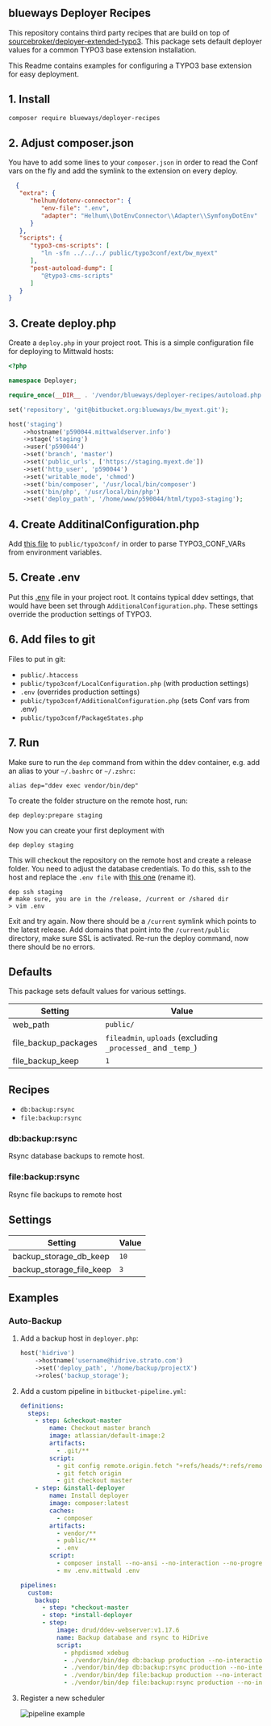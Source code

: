 ## blueways Deployer Recipes

This repository contains third party recipes that are build on top of [sourcebroker/deployer-extended-typo3](https://github.com/sourcebroker/deployer-extended-typo3). This package sets default deployer values for a common TYPO3 base extension installation.

This Readme contains examples for configuring a TYPO3 base extension for easy deployment.

## 1. Install

~~~sh
composer require blueways/deployer-recipes
~~~

## 2. Adjust composer.json

You have to add some lines to your ```composer.json``` in order to read the Conf vars on the fly and add the symlink to the extension on every deploy.

```json
  {
   "extra": {
      "helhum/dotenv-connector": {
         "env-file": ".env",
         "adapter": "Helhum\\DotEnvConnector\\Adapter\\SymfonyDotEnv"
      }
   },
   "scripts": {
      "typo3-cms-scripts": [
         "ln -sfn ../../../ public/typo3conf/ext/bw_myext"
      ],
      "post-autoload-dump": [
         "@typo3-cms-scripts"
      ]
   }
}
```

## 3. Create deploy.php

Create a ```deploy.php``` in your project root. This is a simple configuration file for deploying to Mittwald hosts:

```php
<?php

namespace Deployer;

require_once(__DIR__ . '/vendor/blueways/deployer-recipes/autoload.php');

set('repository', 'git@bitbucket.org:blueways/bw_myext.git');

host('staging')
    ->hostname('p590044.mittwaldserver.info')
    ->stage('staging')
    ->user('p590044')
    ->set('branch', 'master')
    ->set('public_urls', ['https://staging.myext.de'])
    ->set('http_user', 'p590044')
    ->set('writable_mode', 'chmod')
    ->set('bin/composer', '/usr/local/bin/composer')
    ->set('bin/php', '/usr/local/bin/php')
    ->set('deploy_path', '/home/www/p590044/html/typo3-staging');
```

## 4. Create AdditinalConfiguration.php

Add [this file](Documentation/AdditionalConfiguration.php) to `public/typo3conf/` in order to parse TYPO3_CONF_VARs from environment variables.

## 5. Create .env

Put this [.env](Documentation/.env) file in your project root. It contains typical ddev settings, that would have been set through `AdditionalConfiguration.php`. These settings override the production settings of TYPO3.

## 6. Add files to git

Files to put in git:

* ```public/.htaccess```
* ```public/typo3conf/LocalConfiguration.php``` (with production settings)
* ```.env``` (overrides production settings)
* ```public/typo3conf/AdditionalConfiguration.php``` (sets Conf vars from .env)
* ```public/typo3conf/PackageStates.php```

## 7. Run

Make sure to run the ```dep``` command from within the ddev container, e.g. add an alias to your ```~/.bashrc``` or ```~/.zshrc```:

```
alias dep="ddev exec vendor/bin/dep"
```

To create the folder structure on the remote host, run:

```
dep deploy:prepare staging
```

Now you can create your first deployment with

```
dep deploy staging
```

This will checkout the repository on the remote host and create a release folder. You need to adjust the database credentials. To do this, ssh to the host and replace the `.env file` with [this one](Documentation/.env.mittwald) (rename it).

```
dep ssh staging
# make sure, you are in the /release, /current or /shared dir
> vim .env
```
Exit and try again. Now there should be a `/current` symlink which points to the latest release. Add domains that point into the `/current/public` directory, make sure SSL is activated. Re-run the deploy command, now there should be no errors.

## Defaults

This package sets default values for various settings.

|Setting|Value
|-------|-----
|web_path|`public/`|
|file_backup_packages|`fileadmin`, `uploads` (excluding `_processed_` and `_temp_`)
|file_backup_keep|`1`

## Recipes

* `db:backup:rsync`
* `file:backup:rsync`

### db:backup:rsync

Rsync database backups to remote host.

### file:backup:rsync

Rsync file backups to remote host

## Settings

|Setting|Value
|---|---
|backup_storage_db_keep| `10`
|backup_storage_file_keep| `3`

## Examples

### Auto-Backup

1. Add a backup host in `deployer.php`: 

    ```php
    host('hidrive')
        ->hostname('username@hidrive.strato.com')
        ->set('deploy_path', '/home/backup/projectX')
        ->roles('backup_storage');
    ```

2. Add a custom pipeline in `bitbucket-pipeline.yml`:

    ```yaml
    definitions:
      steps:
        - step: &checkout-master
            name: Checkout master branch
            image: atlassian/default-image:2
            artifacts:
              - .git/**
            script:
              - git config remote.origin.fetch "+refs/heads/*:refs/remotes/origin/*"
              - git fetch origin
              - git checkout master
        - step: &install-deployer
            name: Install deployer
            image: composer:latest
            caches:
              - composer
            artifacts:
              - vendor/**
              - public/**
              - .env
            script:
              - composer install --no-ansi --no-interaction --no-progress --no-scripts --ignore-platform-reqs
              - mv .env.mittwald .env
    
    pipelines:
      custom:
        backup:
          - step: *checkout-master
          - step: *install-deployer
          - step:
              image: drud/ddev-webserver:v1.17.6
              name: Backup database and rsync to HiDrive
              script:
                - phpdismod xdebug
                - ./vendor/bin/dep db:backup production --no-interaction
                - ./vendor/bin/dep db:backup:rsync production --no-interaction
                - ./vendor/bin/dep file:backup production --no-interaction
                - ./vendor/bin/dep file:backup:rsync production --no-interaction
    ```
   
3. Register a new scheduler

    ![pipeline example](https://bitbucket.org/blueways/deployer-recipes/raw/master/Documentation/Images/bitbucket.png)
